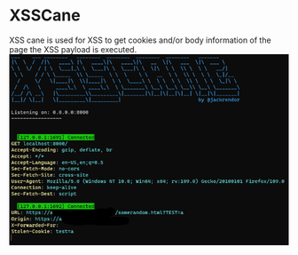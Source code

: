 # XSSCane
XSS cane is used for XSS to get cookies and/or body information of the page the XSS payload is executed.
![Screenshot of the tool](screenshot.png)